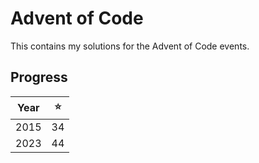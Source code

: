 # Advent of Code 

This contains my solutions for the Advent of Code events.

## Progress

|Year|⭐|
|---|---|
|2015|34|
|2023|44|
